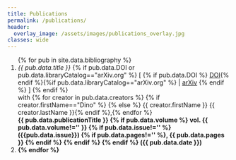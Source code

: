 ```yaml
---
title: Publications
permalink: /publications/
header:
  overlay_image: /assets/images/publications_overlay.jpg
classes: wide
--- 
```

<ol>
{% for pub in site.data.bibliography %}
<li><em>{{ pub.data.title }}</em> {% if pub.data.DOI or pub.data.libraryCatalog=="arXiv.org" %} [ {% if pub.data.DOI %} <a href="https://doi.org/{{ pub.data.DOI }}">DOI</a>{% endif %}{%if pub.data.libraryCatalog=="arXiv.org" %} | <a href='{{ pub.data.url }}'>arXiv</a> {% endif %} ] {% endif %}<br/>
    <span id='lines' style='margin-left:0em'>with {% for creator in pub.data.creators %} {% if creator.firstName=="Dino" %} {% else %} {{ creator.firstName }} {{ creator.lastName }}{% endif %},{% endfor %}</span> <br/>
    <span id='lines' style='margin-left:0em'> <b> {{ pub.data.publicationTitle }}<b/> {% if pub.data.volume %} vol. {{ pub.data.volume!='' }} {% if pub.data.issue!='' %} ({{pub.data.issue}}) {% if pub.data.pages!='' %}, {{ pub.data.pages }} {% endif %} {% endif %} {% endif %} ({{ pub.data.date }})
    <li/>
{% endfor %}
<ol>
